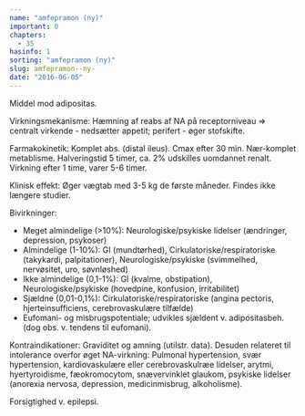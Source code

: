```yaml
---
name: "amfepramon (ny)"
important: 0
chapters:
  - 35
hasinfo: 1
sorting: "amfepramon (ny)"
slug: amfepramon--ny-
date: "2016-06-05"
---
```


Middel mod adipositas.

Virkningsmekanisme: Hæmning af reabs af NA på receptorniveau => centralt
virkende - nedsætter appetit; perifert - øger stofskifte.

Farmakokinetik: Komplet abs. (distal ileus). Cmax efter 30 min. Nær-komplet
metablisme. Halveringstid 5 timer, ca. 2% udskilles uomdannet renalt. Virkning
efter 1 time, varer 5-6 timer.

Klinisk effekt: Øger vægtab med 3-5 kg de første måneder. Findes ikke længere
studier.

Bivirkninger: <ul><li>Meget almindelige (>10%): Neurologiske/psykiske lidelser
(ændringer, depression, psykoser)</li><li>Almindelige (1-10%): GI (mundtørhed),
Cirkulatoriske/respiratoriske (takykardi, palpitationer), Neurologiske/psykiske
(svimmelhed, nervøsitet, uro, søvnløshed)</li><li>Ikke almindelige (0,1-1%): GI
(kvalme, obstipation), Neurologiske/psykiske (hovedpine, konfusion,
irritabilitet)</li><li>Sjældne (0,01-0,1%): Cirkulatoriske/respiratoriske
(angina pectoris, hjerteinsufficiens, cerebrovaskulære
tilfælde)</li><li>Eufomani- og misbrugspotentiale; udvikles sjældent v.
adipositasbeh. (dog obs. v. tendens til eufomani).</li></ul>

Kontraindikationer: Graviditet og amning (utilstr. data). Desuden relateret til
intolerance overfor øget NA-virkning: Pulmonal hypertension, svær hypertension,
kardiovaskulære eller cerebrovaskulræe lidelser, arytmi, hyertyroidisme,
fæokromocytom, snævervinklet glaukom, psykiske lidelser (anorexia nervosa,
depression, medicinmisbrug, alkoholisme).

Forsigtighed v. epilepsi.
